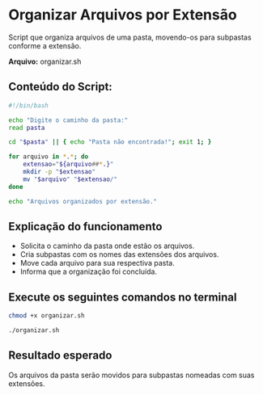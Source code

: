 # Organizar Arquivos por Extensão  
Script que organiza arquivos de uma pasta, movendo-os para subpastas conforme a extensão.

**Arquivo:** organizar.sh

## Conteúdo do Script:
```bash
#!/bin/bash

echo "Digite o caminho da pasta:"
read pasta

cd "$pasta" || { echo "Pasta não encontrada!"; exit 1; }

for arquivo in *.*; do
    extensao="${arquivo##*.}"
    mkdir -p "$extensao"
    mv "$arquivo" "$extensao/"
done

echo "Arquivos organizados por extensão."
```

## Explicação do funcionamento
- Solicita o caminho da pasta onde estão os arquivos.
- Cria subpastas com os nomes das extensões dos arquivos.
- Move cada arquivo para sua respectiva pasta.
- Informa que a organização foi concluída.

## Execute os seguintes comandos no terminal
```bash
chmod +x organizar.sh
```
```bash
./organizar.sh
```

## Resultado esperado
Os arquivos da pasta serão movidos para subpastas nomeadas com suas extensões.
